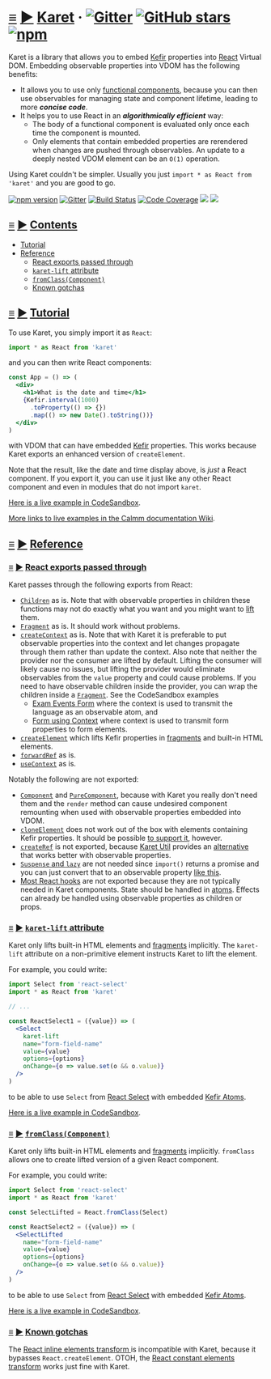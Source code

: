 # <a id="karet"></a> [≡](#contents) [▶](https://calmm-js.github.io/karet/index.html#karet) [Karet](#karet) &middot; [![Gitter](https://img.shields.io/gitter/room/calmm-js/chat.js.svg)](https://gitter.im/calmm-js/chat) [![GitHub stars](https://img.shields.io/github/stars/calmm-js/karet.svg?style=social)](https://github.com/calmm-js/karet) [![npm](https://img.shields.io/npm/dm/karet.svg)](https://www.npmjs.com/package/karet)

Karet is a library that allows you to embed
[Kefir](https://kefirjs.github.io/kefir/) properties into
[React](https://facebook.github.io/react/) Virtual DOM. Embedding observable
properties into VDOM has the following benefits:

- It allows you to use only
  [functional components](https://facebook.github.io/react/docs/components-and-props.html#functional-and-class-components),
  because you can then use observables for managing state and component
  lifetime, leading to more **_concise code_**.
- It helps you to use React in an **_algorithmically efficient_** way:
  - The body of a functional component is evaluated only once each time the
    component is mounted.
  - Only elements that contain embedded properties are rerendered when changes
    are pushed through observables. An update to a deeply nested VDOM element
    can be an `O(1)` operation.

Using Karet couldn't be simpler. Usually you just
`import * as React from 'karet'` and you are good to go.

[![npm version](https://badge.fury.io/js/karet.svg)](http://badge.fury.io/js/karet)
[![Gitter](https://img.shields.io/gitter/room/calmm-js/chat.js.svg)](https://gitter.im/calmm-js/chat)
[![Build Status](https://travis-ci.org/calmm-js/karet.svg?branch=master)](https://travis-ci.org/calmm-js/karet)
[![Code Coverage](https://img.shields.io/codecov/c/github/calmm-js/karet/master.svg)](https://codecov.io/github/calmm-js/karet?branch=master)
[![](https://david-dm.org/calmm-js/karet.svg)](https://david-dm.org/calmm-js/karet)
[![](https://david-dm.org/calmm-js/karet/dev-status.svg)](https://david-dm.org/calmm-js/karet?type=dev)

## <a id="contents"></a> [≡](#contents) [▶](https://calmm-js.github.io/karet/index.html#contents) [Contents](#contents)

- [Tutorial](#tutorial)
- [Reference](#reference)
  - [React exports passed through](#react-exports-passed-through)
  - [`karet-lift` attribute](#karet-lift)
  - [`fromClass(Component)`](#fromClass 'fromClass: Component props -> Component (Property props)')
  - [Known gotchas](#known-gotchas)

## <a id="tutorial"></a> [≡](#contents) [▶](https://calmm-js.github.io/karet/index.html#tutorial) [Tutorial](#tutorial)

To use Karet, you simply import it as `React`:

```jsx
import * as React from 'karet'
```

and you can then write React components:

```jsx
const App = () => (
  <div>
    <h1>What is the date and time</h1>
    {Kefir.interval(1000)
      .toProperty(() => {})
      .map(() => new Date().toString())}
  </div>
)
```

with VDOM that can have embedded [Kefir](https://kefirjs.github.io/kefir/)
properties. This works because Karet exports an enhanced version of
`createElement`.

Note that the result, like the date and time display above, is _just_ a React
component. If you export it, you can use it just like any other React component
and even in modules that do not import `karet`.

[Here is a live example in CodeSandbox](https://codesandbox.io/s/2o1mmnwxvp).

[More links to live examples in the Calmm documentation Wiki](https://github.com/calmm-js/documentation/wiki/Links-to-live-examples).

## <a id="reference"></a> [≡](#contents) [▶](https://calmm-js.github.io/karet/index.html#reference) [Reference](#reference)

### <a id="react-exports-passed-through"></a> [≡](#contents) [▶](https://calmm-js.github.io/karet/index.html#react-exports-passed-through) [React exports passed through](#react-exports-passed-through)

Karet passes through the following exports from React:

- [`Children`](https://reactjs.org/docs/react-api.html#reactchildren) as is.
  Note that with observable properties in children these functions may not do
  exactly what you want and you might want to
  [lift](https://github.com/calmm-js/karet.util#lifting) them.
- [`Fragment`](https://reactjs.org/docs/fragments.html) as is. It should work
  without problems.
- [`createContext`](https://reactjs.org/docs/context.html#reactcreatecontext) as
  is. Note that with Karet it is preferable to put observable properties into
  the context and let changes propagate through them rather than update the
  context. Also note that neither the provider nor the consumer are lifted by
  default. Lifting the consumer will likely cause no issues, but lifting the
  provider would eliminate observables from the `value` property and could cause
  problems. If you need to have observable children inside the provider, you can
  wrap the children inside a
  [`Fragment`](https://reactjs.org/docs/fragments.html). See the CodeSandbox
  examples
  - [Exam Events Form](https://codesandbox.io/s/x20w218owo) where the context is
    used to transmit the language as an observable atom, and
  - [Form using Context](https://codesandbox.io/s/2rq54pgrp) where context is
    used to transmit form properties to form elements.
- [`createElement`](https://reactjs.org/docs/react-api.html#createelement) which
  lifts Kefir properties in [fragments](https://reactjs.org/docs/fragments.html)
  and built-in HTML elements.
- [`forwardRef`](https://reactjs.org/docs/react-api.html#reactforwardref) as is.
- [`useContext`](https://reactjs.org/docs/hooks-reference.html#usecontext) as
  is.

Notably the following are not exported:

- [`Component`](https://reactjs.org/docs/react-api.html#reactcomponent) and
  [`PureComponent`](https://reactjs.org/docs/react-api.html#reactpurecomponent),
  because with Karet you really don't need them and the `render` method can
  cause undesired component remounting when used with observable properties
  embedded into VDOM.
- [`cloneElement`](https://reactjs.org/docs/react-api.html#cloneelement) does
  not work out of the box with elements containing Kefir properties. It should
  be possible [to support it](https://github.com/calmm-js/karet/issues/6),
  however.
- [`createRef`](https://reactjs.org/docs/react-api.html#reactcreateref) is not
  exported, because [Karet Util](https://github.com/calmm-js/karet.util)
  provides an [alternative](https://github.com/calmm-js/karet.util/#U-refTo)
  that works better with observable properties.
- [`Suspense` and `lazy`](https://reactjs.org/docs/react-api.html#reactsuspense)
  are not needed since `import()` returns a promise and you can just convert
  that to an observable property
  [like this](https://codesandbox.io/s/n5mvx6v69m).
- [Most React hooks](https://reactjs.org/docs/hooks-reference.html) are not
  exported because they are not typically needed in Karet components. State
  should be handled in [atoms](https://github.com/calmm-js/kefir.atom). Effects
  can already be handled using observable properties as children or props.

### <a id="karet-lift"></a> [≡](#contents) [▶](https://calmm-js.github.io/karet/index.html#karet-lift) [`karet-lift` attribute](#karet-lift)

Karet only lifts built-in HTML elements and
[fragments](https://reactjs.org/docs/fragments.html) implicitly. The
`karet-lift` attribute on a non-primitive element instructs Karet to lift the
element.

For example, you could write:

```jsx
import Select from 'react-select'
import * as React from 'karet'

// ...

const ReactSelect1 = ({value}) => (
  <Select
    karet-lift
    name="form-field-name"
    value={value}
    options={options}
    onChange={o => value.set(o && o.value)}
  />
)
```

to be able to use `Select` from
[React Select](https://github.com/JedWatson/react-select) with embedded
[Kefir Atoms](https://github.com/calmm-js/kefir.atom).

[Here is a live example in CodeSandbox](https://codesandbox.io/s/7yjj16jz7q).

### <a id="fromClass"></a> [≡](#contents) [▶](https://calmm-js.github.io/karet/index.html#fromClass) [`fromClass(Component)`](#fromClass 'fromClass: Component props -> Component (Property props)')

Karet only lifts built-in HTML elements and
[fragments](https://reactjs.org/docs/fragments.html) implicitly. `fromClass`
allows one to create lifted version of a given React component.

For example, you could write:

```jsx
import Select from 'react-select'
import * as React from 'karet'

const SelectLifted = React.fromClass(Select)

const ReactSelect2 = ({value}) => (
  <SelectLifted
    name="form-field-name"
    value={value}
    options={options}
    onChange={o => value.set(o && o.value)}
  />
)
```

to be able to use `Select` from
[React Select](https://github.com/JedWatson/react-select) with embedded
[Kefir Atoms](https://github.com/calmm-js/kefir.atom).

[Here is a live example in CodeSandbox](https://codesandbox.io/s/7yjj16jz7q).

### <a id="known-gotchas"></a> [≡](#contents) [▶](https://calmm-js.github.io/karet/index.html#known-gotchas) [Known gotchas](#known-gotchas)

The
[React inline elements transform ](https://babeljs.io/docs/plugins/transform-react-inline-elements/)
is incompatible with Karet, because it bypasses `React.createElement`. OTOH, the
[React constant elements transform](https://babeljs.io/docs/plugins/transform-react-constant-elements/)
works just fine with Karet.
